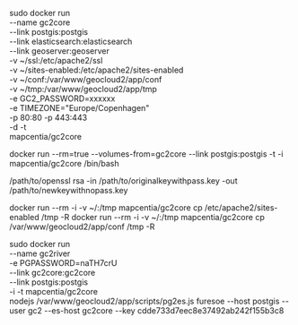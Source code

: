 sudo docker run \
    --name gc2core \
    --link postgis:postgis \
    --link elasticsearch:elasticsearch \
    --link geoserver:geoserver \
    -v ~/ssl:/etc/apache2/ssl \
    -v ~/sites-enabled:/etc/apache2/sites-enabled \
    -v ~/conf:/var/www/geocloud2/app/conf \
    -v ~/tmp:/var/www/geocloud2/app/tmp \
    -e GC2_PASSWORD=xxxxxx \
    -e TIMEZONE="Europe/Copenhagen" \
    -p 80:80 -p 443:443 \
    -d -t \
    mapcentia/gc2core

docker run --rm=true --volumes-from=gc2core --link postgis:postgis -t -i mapcentia/gc2core /bin/bash


/path/to/openssl rsa -in /path/to/originalkeywithpass.key -out /path/to/newkeywithnopass.key


docker run --rm -i -v ~/:/tmp mapcentia/gc2core cp /etc/apache2/sites-enabled /tmp -R
docker run --rm -i -v ~/:/tmp mapcentia/gc2core cp /var/www/geocloud2/app/conf /tmp -R

sudo docker run \
        --name gc2river \
        -e PGPASSWORD=naTH7crU \
        --link gc2core:gc2core \
        --link postgis:postgis \
        -i -t mapcentia/gc2core \
        nodejs /var/www/geocloud2/app/scripts/pg2es.js furesoe --host postgis --user gc2 --es-host gc2core --key cdde733d7eec8e37492ab242f155b3c8